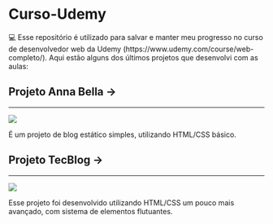<h1>Curso-Udemy</h1>

<p>💻 Esse repositório é utilizado para salvar e manter meu progresso no curso de desenvolvedor web da Udemy (https://www.udemy.com/course/web-completo/).
Aqui estão alguns dos últimos projetos que desenvolvi com as aulas:</p>

<h2>Projeto Anna Bella -></h2>
<hr>
<img src=https://user-images.githubusercontent.com/70920017/116572178-1dbe0600-a8e2-11eb-852f-0e98e71ff07b.png>
<p>É um projeto de blog estático simples, utilizando HTML/CSS básico.</p>

<h2>Projeto TecBlog -></h2>
<hr>
<img src=https://user-images.githubusercontent.com/70920017/116571142-30840b00-a8e1-11eb-808c-8d23dc432292.png>
<p>Esse projeto foi desenvolvido utilizando HTML/CSS um pouco mais avançado, com sistema de elementos flutuantes.</p>

